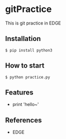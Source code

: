 # gitPractice
This is git practice in EDGE

## Installation
```shell
$ pip install python3
```

## How to start
```shell
$ python practice.py
```


## Features
- print 'hello~'

## References
- EDGE

